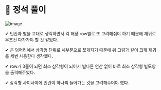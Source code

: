 # 🤬 정석 풀이

![image](https://user-images.githubusercontent.com/57346455/92363873-241e2880-f12d-11ea-8cd4-12619acab6fd.png)

✔ 빈칸과 별을 교대로 생각하면서 각 해당 row별로 또 고려해줘야 하기 때문에 재귀로 무조건 다가가야 할 것 같았다.

✔ 큰 덩어리에서 삼각형 단위로 세부분으로 쪼개지기 때문에 위 그림과 같이 크게 재귀를 세번 사용한다 생각했다.

✔ row가 3줄이 되면 최소 삼각형이 되어서 별다른 연산 없이 바로 최소 삼각형 별모양을 출력해주었다.

✔ 삼각형 사이사이에 빈칸이 하나씩 들어가는 것을 고려해주어야 했다.
